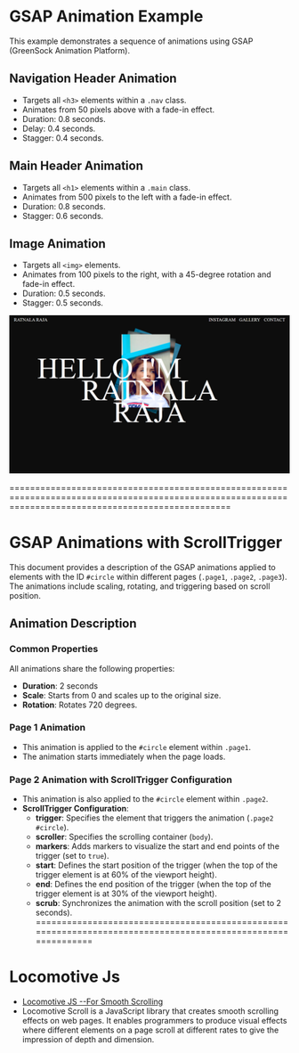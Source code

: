 # GSAP Animation Example

This example demonstrates a sequence of animations using GSAP (GreenSock Animation Platform).

## Navigation Header Animation

- Targets all `<h3>` elements within a `.nav` class.
- Animates from 50 pixels above with a fade-in effect.
- Duration: 0.8 seconds.
- Delay: 0.4 seconds.
- Stagger: 0.4 seconds.

## Main Header Animation

- Targets all `<h1>` elements within a `.main` class.
- Animates from 500 pixels to the left with a fade-in effect.
- Duration: 0.8 seconds.
- Stagger: 0.6 seconds.

## Image Animation

- Targets all `<img>` elements.
- Animates from 100 pixels to the right, with a 45-degree rotation and fade-in effect.
- Duration: 0.5 seconds.
- Stagger: 0.5 seconds.

![Insert an image here](Gsap_basics/image.png)

=======================================================================================================================================================
# GSAP Animations with ScrollTrigger

This document provides a description of the GSAP animations applied to elements with the ID `#circle` within different pages (`.page1`, `.page2`, `.page3`). The animations include scaling, rotating, and triggering based on scroll position.

## Animation Description

### Common Properties
All animations share the following properties:
- **Duration**: 2 seconds
- **Scale**: Starts from 0 and scales up to the original size.
- **Rotation**: Rotates 720 degrees.

### Page 1 Animation
- This animation is applied to the `#circle` element within `.page1`.
- The animation starts immediately when the page loads.

### Page 2 Animation with ScrollTrigger Configuration
- This animation is also applied to the `#circle` element within `.page2`.
- **ScrollTrigger Configuration**:
  - **trigger**: Specifies the element that triggers the animation (`.page2 #circle`).
  - **scroller**: Specifies the scrolling container (`body`).
  - **markers**: Adds markers to visualize the start and end points of the trigger (set to `true`).
  - **start**: Defines the start position of the trigger (when the top of the trigger element is at 60% of the viewport height).
  - **end**: Defines the end position of the trigger (when the top of the trigger element is at 30% of the viewport height).
  - **scrub**: Synchronizes the animation with the scroll position (set to 2 seconds).
=============================================================================================================
# Locomotive Js 
- [Locomotive JS --For Smooth Scrolling](https://locomotivemtl.github.io/locomotive-scroll/)
- Locomotive Scroll is a JavaScript library that creates smooth scrolling effects on web pages. It enables programmers to produce visual effects where different elements on a page scroll at different rates to give the impression of depth and dimension.
